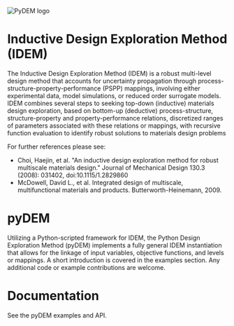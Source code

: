 ![PyDEM logo](https://github.com/materialsinnovation/pydem/blob/master/images/pydemlogo.JPG)
# Inductive Design Exploration Method (IDEM)
The Inductive Design Exploration Method (IDEM) is a robust multi-level design method that accounts for uncertainty propagation through process-structure-property-performance (PSPP) mappings, involving either experimental data, model simulations, or reduced order surrogate models.  IDEM combines several steps to seeking top-down (inductive) materials design exploration, based on bottom-up (deductive) process-structure, structure-property and property-performance relations, discretized ranges of parameters associated with these relations or mappings, with recursive function evaluation to identify robust solutions to materials design problems

For further references please see:
* Choi, Haejin, et al. "An inductive design exploration method for robust multiscale materials design." Journal of Mechanical Design 130.3 (2008): 031402, doi:10.1115/1.2829860
* McDowell, David L., et al. Integrated design of multiscale, multifunctional materials and products. Butterworth-Heinemann, 2009.

# pyDEM
Utilizing a Python-scripted framework for IDEM, the Python Design Exploration Method (pyDEM) implements a fully general IDEM instantiation that allows for the linkage of input variables, objective functions, and levels or mappings. A short introduction is covered in the examples section. Any additional code or example contributions are welcome.

# Documentation
See the pyDEM examples and API.

